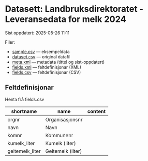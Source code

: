 # Datasett: Landbruksdirektoratet - Leveransedata for melk 2024
 Sist oppdatert: 2025-05-26 11:11

 Filer:
 - [sample.csv](sample.csv) — eksempeldata
 - [dataset.csv](dataset.csv) — original datafil
 - [meta.xml](meta.xml) — metadata (tittel og sist-oppdatert)
 - [fields.xml](fields.xml) — feltdefinisjonar (XML)
 - [fields.csv](fields.csv) — feltdefinisjonar (CSV)


## Feltdefinisjonar
Henta frå fields.csv

| shortname | name | content |
| --- | --- | --- |
| orgnr | Organisasjonsnr |  |
| navn | Navn |  |
| komnr | Kommunenr |  |
| kumelk_liter | Kumelk (liter) |  |
| geitemelk_liter | Geitemelk (liter) |  |
